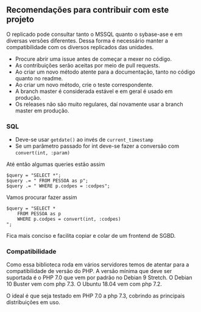 ## Recomendações para contribuir com este projeto

O replicado pode consultar tanto o MSSQL quanto o sybase-ase e em diversas versões diferentes. Dessa forma é necessário manter a compatibilidade com os diversos replicados das unidades.

* Procure abrir uma issue antes de começar a mexer no código.
* As contribuições serão aceitas por meio de pull requests.
* Ao criar um novo método atente para a documentação, tanto no código quanto no readme.
* Ao criar um novo método, crie o teste correspondente.
* A branch master é considerada estável e em geral é usado em produção. 
* Os releases não são muito regulares, daí novamente usar a branch master em produção.

### SQL

* Deve-se usar ```getdate()``` ao invés de ```current_timestamp```
* Se um parâmetro passado for int deve-se fazer a conversão com ```convert(int, :param)```

Até então algumas queries estão assim

```
$query = "SELECT *";
$query .= " FROM PESSOA as p";
$query .= " WHERE p.codpes = :codpes";
```

Vamos procurar fazer assim
```
$query = "SELECT *
    FROM PESSOA as p
    WHERE p.codpes = convert(int, :codpes)
";
```

Fica mais conciso e facilita copiar e colar de um frontend de SGBD.


### Compatibilidade 

Como essa biblioteca roda em vários servidores temos de atentar para a compatibilidade de versão do PHP. A versão mínima que deve ser suportada é o PHP 7.0 que vem por padrão no Debian 9 Stretch. O Debian 10 Buster vem com php 7.3. O Ubuntu 18.04 vem com php 7.2.

O ideal é que seja testado em PHP 7.0 a php 7.3, cobrindo as principais distribuições em uso.